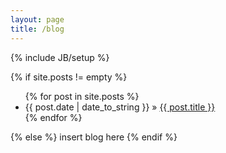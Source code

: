 ```yaml
---
layout: page
title: /blog
---
```

{% include JB/setup %}

{% if site.posts != empty %}
<ul class="posts">
  {% for post in site.posts %}
    <li><span>{{ post.date | date_to_string }}</span> &raquo; <a href="{{ BASE_PATH }}{{ post.url }}">{{ post.title }}</a></li>
  {% endfor %}
</ul>
{% else %}
insert blog here
{% endif %}
